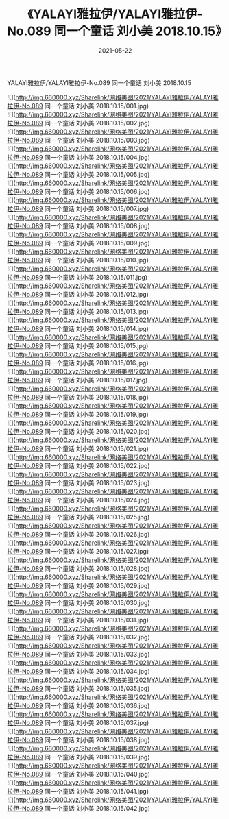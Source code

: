 ﻿---
layout: post
title:  《YALAYI雅拉伊/YALAYI雅拉伊-No.089 同一个童话 刘小美 2018.10.15》
date:   2021-05-22
img: http://img.660000.xyz/Sharelink/网络美图/2021/YALAYI雅拉伊/YALAYI雅拉伊-No.089 同一个童话 刘小美 2018.10.15/000.jpg
categories: [美女, 清纯, 唯美]
---

YALAYI雅拉伊/YALAYI雅拉伊-No.089 同一个童话 刘小美 2018.10.15

 ![](http://img.660000.xyz/Sharelink/网络美图/2021/YALAYI雅拉伊/YALAYI雅拉伊-No.089 同一个童话 刘小美 2018.10.15/001.jpg) <br>![](http://img.660000.xyz/Sharelink/网络美图/2021/YALAYI雅拉伊/YALAYI雅拉伊-No.089 同一个童话 刘小美 2018.10.15/002.jpg) <br>![](http://img.660000.xyz/Sharelink/网络美图/2021/YALAYI雅拉伊/YALAYI雅拉伊-No.089 同一个童话 刘小美 2018.10.15/003.jpg) <br>![](http://img.660000.xyz/Sharelink/网络美图/2021/YALAYI雅拉伊/YALAYI雅拉伊-No.089 同一个童话 刘小美 2018.10.15/004.jpg) <br>![](http://img.660000.xyz/Sharelink/网络美图/2021/YALAYI雅拉伊/YALAYI雅拉伊-No.089 同一个童话 刘小美 2018.10.15/005.jpg) <br>![](http://img.660000.xyz/Sharelink/网络美图/2021/YALAYI雅拉伊/YALAYI雅拉伊-No.089 同一个童话 刘小美 2018.10.15/006.jpg) <br>![](http://img.660000.xyz/Sharelink/网络美图/2021/YALAYI雅拉伊/YALAYI雅拉伊-No.089 同一个童话 刘小美 2018.10.15/007.jpg) <br>![](http://img.660000.xyz/Sharelink/网络美图/2021/YALAYI雅拉伊/YALAYI雅拉伊-No.089 同一个童话 刘小美 2018.10.15/008.jpg) <br>![](http://img.660000.xyz/Sharelink/网络美图/2021/YALAYI雅拉伊/YALAYI雅拉伊-No.089 同一个童话 刘小美 2018.10.15/009.jpg) <br>![](http://img.660000.xyz/Sharelink/网络美图/2021/YALAYI雅拉伊/YALAYI雅拉伊-No.089 同一个童话 刘小美 2018.10.15/010.jpg) <br>![](http://img.660000.xyz/Sharelink/网络美图/2021/YALAYI雅拉伊/YALAYI雅拉伊-No.089 同一个童话 刘小美 2018.10.15/011.jpg) <br>![](http://img.660000.xyz/Sharelink/网络美图/2021/YALAYI雅拉伊/YALAYI雅拉伊-No.089 同一个童话 刘小美 2018.10.15/012.jpg) <br>![](http://img.660000.xyz/Sharelink/网络美图/2021/YALAYI雅拉伊/YALAYI雅拉伊-No.089 同一个童话 刘小美 2018.10.15/013.jpg) <br>![](http://img.660000.xyz/Sharelink/网络美图/2021/YALAYI雅拉伊/YALAYI雅拉伊-No.089 同一个童话 刘小美 2018.10.15/014.jpg) <br>![](http://img.660000.xyz/Sharelink/网络美图/2021/YALAYI雅拉伊/YALAYI雅拉伊-No.089 同一个童话 刘小美 2018.10.15/015.jpg) <br>![](http://img.660000.xyz/Sharelink/网络美图/2021/YALAYI雅拉伊/YALAYI雅拉伊-No.089 同一个童话 刘小美 2018.10.15/016.jpg) <br>![](http://img.660000.xyz/Sharelink/网络美图/2021/YALAYI雅拉伊/YALAYI雅拉伊-No.089 同一个童话 刘小美 2018.10.15/017.jpg) <br>![](http://img.660000.xyz/Sharelink/网络美图/2021/YALAYI雅拉伊/YALAYI雅拉伊-No.089 同一个童话 刘小美 2018.10.15/018.jpg) <br>![](http://img.660000.xyz/Sharelink/网络美图/2021/YALAYI雅拉伊/YALAYI雅拉伊-No.089 同一个童话 刘小美 2018.10.15/019.jpg) <br>![](http://img.660000.xyz/Sharelink/网络美图/2021/YALAYI雅拉伊/YALAYI雅拉伊-No.089 同一个童话 刘小美 2018.10.15/020.jpg) <br>![](http://img.660000.xyz/Sharelink/网络美图/2021/YALAYI雅拉伊/YALAYI雅拉伊-No.089 同一个童话 刘小美 2018.10.15/021.jpg) <br>![](http://img.660000.xyz/Sharelink/网络美图/2021/YALAYI雅拉伊/YALAYI雅拉伊-No.089 同一个童话 刘小美 2018.10.15/022.jpg) <br>![](http://img.660000.xyz/Sharelink/网络美图/2021/YALAYI雅拉伊/YALAYI雅拉伊-No.089 同一个童话 刘小美 2018.10.15/023.jpg) <br>![](http://img.660000.xyz/Sharelink/网络美图/2021/YALAYI雅拉伊/YALAYI雅拉伊-No.089 同一个童话 刘小美 2018.10.15/024.jpg) <br>![](http://img.660000.xyz/Sharelink/网络美图/2021/YALAYI雅拉伊/YALAYI雅拉伊-No.089 同一个童话 刘小美 2018.10.15/025.jpg) <br>![](http://img.660000.xyz/Sharelink/网络美图/2021/YALAYI雅拉伊/YALAYI雅拉伊-No.089 同一个童话 刘小美 2018.10.15/026.jpg) <br>![](http://img.660000.xyz/Sharelink/网络美图/2021/YALAYI雅拉伊/YALAYI雅拉伊-No.089 同一个童话 刘小美 2018.10.15/027.jpg) <br>![](http://img.660000.xyz/Sharelink/网络美图/2021/YALAYI雅拉伊/YALAYI雅拉伊-No.089 同一个童话 刘小美 2018.10.15/028.jpg) <br>![](http://img.660000.xyz/Sharelink/网络美图/2021/YALAYI雅拉伊/YALAYI雅拉伊-No.089 同一个童话 刘小美 2018.10.15/029.jpg) <br>![](http://img.660000.xyz/Sharelink/网络美图/2021/YALAYI雅拉伊/YALAYI雅拉伊-No.089 同一个童话 刘小美 2018.10.15/030.jpg) <br>![](http://img.660000.xyz/Sharelink/网络美图/2021/YALAYI雅拉伊/YALAYI雅拉伊-No.089 同一个童话 刘小美 2018.10.15/031.jpg) <br>![](http://img.660000.xyz/Sharelink/网络美图/2021/YALAYI雅拉伊/YALAYI雅拉伊-No.089 同一个童话 刘小美 2018.10.15/032.jpg) <br>![](http://img.660000.xyz/Sharelink/网络美图/2021/YALAYI雅拉伊/YALAYI雅拉伊-No.089 同一个童话 刘小美 2018.10.15/033.jpg) <br>![](http://img.660000.xyz/Sharelink/网络美图/2021/YALAYI雅拉伊/YALAYI雅拉伊-No.089 同一个童话 刘小美 2018.10.15/034.jpg) <br>![](http://img.660000.xyz/Sharelink/网络美图/2021/YALAYI雅拉伊/YALAYI雅拉伊-No.089 同一个童话 刘小美 2018.10.15/035.jpg) <br>![](http://img.660000.xyz/Sharelink/网络美图/2021/YALAYI雅拉伊/YALAYI雅拉伊-No.089 同一个童话 刘小美 2018.10.15/036.jpg) <br>![](http://img.660000.xyz/Sharelink/网络美图/2021/YALAYI雅拉伊/YALAYI雅拉伊-No.089 同一个童话 刘小美 2018.10.15/037.jpg) <br>![](http://img.660000.xyz/Sharelink/网络美图/2021/YALAYI雅拉伊/YALAYI雅拉伊-No.089 同一个童话 刘小美 2018.10.15/038.jpg) <br>![](http://img.660000.xyz/Sharelink/网络美图/2021/YALAYI雅拉伊/YALAYI雅拉伊-No.089 同一个童话 刘小美 2018.10.15/039.jpg) <br>![](http://img.660000.xyz/Sharelink/网络美图/2021/YALAYI雅拉伊/YALAYI雅拉伊-No.089 同一个童话 刘小美 2018.10.15/040.jpg) <br>![](http://img.660000.xyz/Sharelink/网络美图/2021/YALAYI雅拉伊/YALAYI雅拉伊-No.089 同一个童话 刘小美 2018.10.15/041.jpg) <br>![](http://img.660000.xyz/Sharelink/网络美图/2021/YALAYI雅拉伊/YALAYI雅拉伊-No.089 同一个童话 刘小美 2018.10.15/042.jpg) <br>